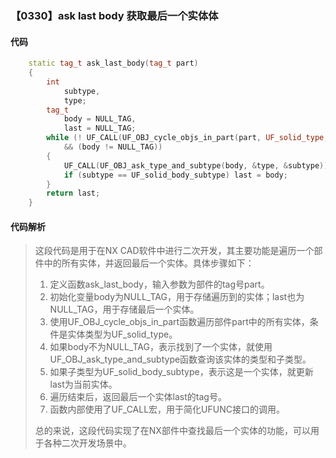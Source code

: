 ### 【0330】ask last body 获取最后一个实体体

#### 代码

```cpp
    static tag_t ask_last_body(tag_t part)  
    {  
        int  
            subtype,  
            type;  
        tag_t  
            body = NULL_TAG,  
            last = NULL_TAG;  
        while (! UF_CALL(UF_OBJ_cycle_objs_in_part(part, UF_solid_type, &body))  
            && (body != NULL_TAG))  
        {  
            UF_CALL(UF_OBJ_ask_type_and_subtype(body, &type, &subtype));  
            if (subtype == UF_solid_body_subtype) last = body;  
        }  
        return last;  
    }

```

#### 代码解析

> 这段代码是用于在NX CAD软件中进行二次开发，其主要功能是遍历一个部件中的所有实体，并返回最后一个实体。具体步骤如下：
>
> 1. 定义函数ask_last_body，输入参数为部件的tag号part。
> 2. 初始化变量body为NULL_TAG，用于存储遍历到的实体；last也为NULL_TAG，用于存储最后一个实体。
> 3. 使用UF_OBJ_cycle_objs_in_part函数遍历部件part中的所有实体，条件是实体类型为UF_solid_type。
> 4. 如果body不为NULL_TAG，表示找到了一个实体，就使用UF_OBJ_ask_type_and_subtype函数查询该实体的类型和子类型。
> 5. 如果子类型为UF_solid_body_subtype，表示这是一个实体，就更新last为当前实体。
> 6. 遍历结束后，返回最后一个实体last的tag号。
> 7. 函数内部使用了UF_CALL宏，用于简化UFUNC接口的调用。
>
> 总的来说，这段代码实现了在NX部件中查找最后一个实体的功能，可以用于各种二次开发场景中。
>
